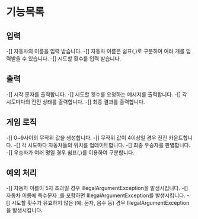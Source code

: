 # 기능목록

## 입력
-[] 자동차의 이름을 입력 받습니다.
-[] 자동차 이름은 쉼표(,)로 구분하여 여러 개를 입력받을 수 있습니다.
-[] 시도할 횟수를 입력 받습니다.

## 출력
-[] 시작 문자를 출력합니다.
-[] 시도할 횟수를 요청하는 메시지를 출력합니다.
-[] 각 시도마다의 전진 상태를 출력합니다.
-[] 최종 결과를 출력합니다.

## 게임 로직
-[] 0~9사이의 무작위 값을 생성합니다.
-[] 무작위 값이 4이상일 경우 전진 카운트합니다.
-[] 각 시도마다 자동차들의 위치를 업데이트합니다.
-[] 최종 우승자를 판별합니다.
-[] 우승자가 여러 명일 경우 쉼표(,)를 이용하여 구분합니다.

## 예외 처리
-[] 자동차 이름이 5자 초과일 경우 IllegalArgumentException을 발생시킵니다.
-[] 자동차 이름에 특수문자 ,를 포함하면 IllegalArgumentException를 발생시킵니다.
-[] 시도할 횟수가 유효하지 않은 (예: 문자, 음수 등) 경우 IllegalArgumentException을 발생시킵니다.